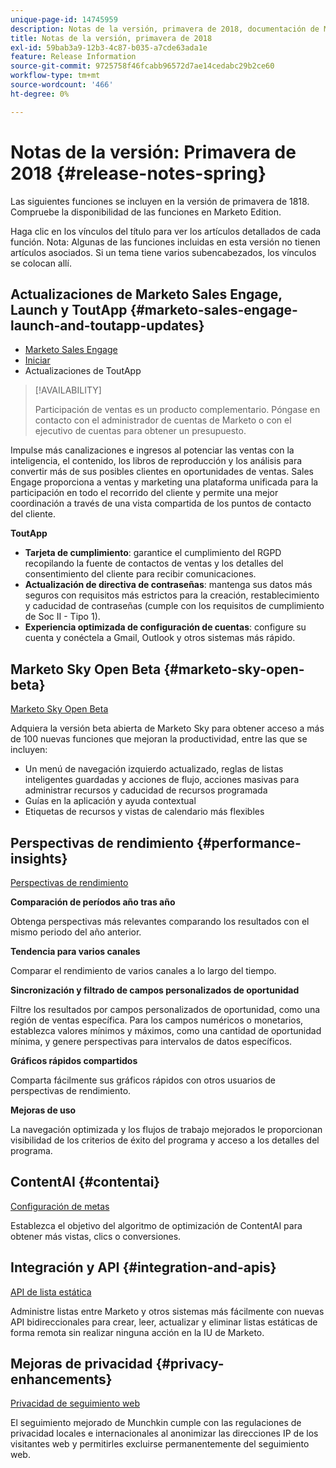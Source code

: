 ```yaml
---
unique-page-id: 14745959
description: Notas de la versión, primavera de 2018, documentación de Marketo, documentación del producto
title: Notas de la versión, primavera de 2018
exl-id: 59bab3a9-12b3-4c87-b035-a7cde63ada1e
feature: Release Information
source-git-commit: 9725758f46fcabb96572d7ae14cedabc29b2ce60
workflow-type: tm+mt
source-wordcount: '466'
ht-degree: 0%

---
```


# Notas de la versión: Primavera de 2018 {#release-notes-spring}

Las siguientes funciones se incluyen en la versión de primavera de 1818. Compruebe la disponibilidad de las funciones en Marketo Edition.

Haga clic en los vínculos del título para ver los artículos detallados de cada función. Nota: Algunas de las funciones incluidas en esta versión no tienen artículos asociados. Si un tema tiene varios subencabezados, los vínculos se colocan allí.

## Actualizaciones de Marketo Sales Engage, Launch y ToutApp {#marketo-sales-engage-launch-and-toutapp-updates}

* [Marketo Sales Engage](/help/marketo/product-docs/marketo-sales-connect/getting-started/sales-connect-overview.md)
* [Iniciar](/help/marketo/product-docs/marketo-sales-connect/getting-started/sales-connect-overview.md)
* Actualizaciones de ToutApp

>[!AVAILABILITY]
>
>Participación de ventas es un producto complementario. Póngase en contacto con el administrador de cuentas de Marketo o con el ejecutivo de cuentas para obtener un presupuesto.

Impulse más canalizaciones e ingresos al potenciar las ventas con la inteligencia, el contenido, los libros de reproducción y los análisis para convertir más de sus posibles clientes en oportunidades de ventas. Sales Engage proporciona a ventas y marketing una plataforma unificada para la participación en todo el recorrido del cliente y permite una mejor coordinación a través de una vista compartida de los puntos de contacto del cliente.

**ToutApp**

* **Tarjeta de cumplimiento**: garantice el cumplimiento del RGPD recopilando la fuente de contactos de ventas y los detalles del consentimiento del cliente para recibir comunicaciones.
* **Actualización de directiva de contraseñas**: mantenga sus datos más seguros con requisitos más estrictos para la creación, restablecimiento y caducidad de contraseñas (cumple con los requisitos de cumplimiento de Soc II - Tipo 1).
* **Experiencia optimizada de configuración de cuentas**: configure su cuenta y conéctela a Gmail, Outlook y otros sistemas más rápido.

## Marketo Sky Open Beta {#marketo-sky-open-beta}

[Marketo Sky Open Beta](https://help.marketo.com/)

Adquiera la versión beta abierta de Marketo Sky para obtener acceso a más de 100 nuevas funciones que mejoran la productividad, entre las que se incluyen:

* Un menú de navegación izquierdo actualizado, reglas de listas inteligentes guardadas y acciones de flujo, acciones masivas para administrar recursos y caducidad de recursos programada
* Guías en la aplicación y ayuda contextual
* Etiquetas de recursos y vistas de calendario más flexibles

## Perspectivas de rendimiento {#performance-insights}

[Perspectivas de rendimiento](/help/marketo/product-docs/reporting/performance-insights/performance-insights-overview.md)

**Comparación de períodos año tras año**

Obtenga perspectivas más relevantes comparando los resultados con el mismo periodo del año anterior.

**Tendencia para varios canales**

Comparar el rendimiento de varios canales a lo largo del tiempo.

**Sincronización y filtrado de campos personalizados de oportunidad**

Filtre los resultados por campos personalizados de oportunidad, como una región de ventas específica. Para los campos numéricos o monetarios, establezca valores mínimos y máximos, como una cantidad de oportunidad mínima, y genere perspectivas para intervalos de datos específicos.

**Gráficos rápidos compartidos**

Comparta fácilmente sus gráficos rápidos con otros usuarios de perspectivas de rendimiento.

**Mejoras de uso**

La navegación optimizada y los flujos de trabajo mejorados le proporcionan visibilidad de los criterios de éxito del programa y acceso a los detalles del programa.

## ContentAI {#contentai}

[Configuración de metas](/help/marketo/product-docs/predictive-content/getting-started/algorithm-goal-settings.md)

Establezca el objetivo del algoritmo de optimización de ContentAI para obtener más vistas, clics o conversiones.

## Integración y API {#integration-and-apis}

[API de lista estática](https://developers.marketo.com/rest-api/assets/static-lists/)

Administre listas entre Marketo y otros sistemas más fácilmente con nuevas API bidireccionales para crear, leer, actualizar y eliminar listas estáticas de forma remota sin realizar ninguna acción en la IU de Marketo.

## Mejoras de privacidad {#privacy-enhancements}

[Privacidad de seguimiento web](https://developers.marketo.com/javascript-api/lead-tracking/)

El seguimiento mejorado de Munchkin cumple con las regulaciones de privacidad locales e internacionales al anonimizar las direcciones IP de los visitantes web y permitirles excluirse permanentemente del seguimiento web.
